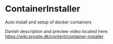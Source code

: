 # ContainerInstaller
Auto install and setup of docker containers

Danish description and preview video located here: 
https://wiki.prosite.dk/content/container-installer
